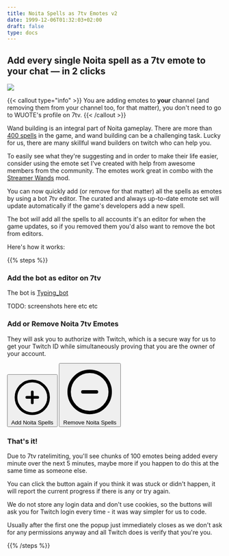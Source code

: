```yaml
---
title: Noita Spells as 7tv Emotes v2
date: 1999-12-06T01:32:03+02:00
draft: false
type: docs
---
```


## Add every single Noita spell as a 7tv emote to your chat — in 2 clicks

![](/images/chatcard.webp)

{{< callout type="info" >}}
You are adding emotes to **your** channel (and removing them from your channel too, for that matter),
you don't need to go to WUOTE's profile on 7tv.
{{< /callout >}}

Wand building is an integral part of Noita gameplay.
There are more than [400 spells](https://7tv.app/emote-sets/64c6b5b7d5a34030d08eb201) in the game,
and wand building can be a challenging task.
Lucky for us, there are many skillful wand builders on twitch who can help you.

To easily see what they're suggesting and in order to make their life easier,
consider using the emote set I've created with help from awesome members from the community.
The emotes work great in combo with the [Streamer Wands](https://runfast.stream/streamerwandsmanual) mod.

You can now quickly add (or remove for that matter) all the spells as emotes by using a bot 7tv editor.
The curated and always up-to-date emote set will update automatically if the game's developers add a new spell.

The bot *will* add all the spells to all accounts it's an editor for when the game updates,
so if you removed them you'd also want to remove the bot from editors.

Here's how it works:

{{% steps %}}

### Add the bot as editor on 7tv

The bot is [Typing_bot](https://7tv.app/users/01H6M38F4R000DB8T06388XCF4)

TODO: screenshots here etc etc

### Add or Remove Noita 7tv Emotes

They will ask you to authorize with Twitch, which is a secure way for us to get your Twitch ID while
simultaneously proving that you are the owner of your account.

<button id="add_emotes" class="spells-button">
<svg xmlns="http://www.w3.org/2000/svg" fill="none" viewBox="0 0 24 24" stroke-width="1.5" stroke="currentColor">
  <path stroke-linecap="round" stroke-linejoin="round" d="M12 9v6m3-3H9m12 0a9 9 0 1 1-18 0 9 9 0 0 1 18 0Z" />
</svg>
Add Noita Spells
</button>
<button id="remove_emotes" class="spells-button">
<svg xmlns="http://www.w3.org/2000/svg" fill="none" viewBox="0 0 24 24" stroke-width="1.5" stroke="currentColor">
  <path stroke-linecap="round" stroke-linejoin="round" d="M15 12H9m12 0a9 9 0 1 1-18 0 9 9 0 0 1 18 0Z" />
</svg>
Remove Noita Spells
</button>
<span id="response" style="display:none"></span>

### That's it!
Due to 7tv ratelimiting, you'll see chunks of 100 emotes being added every
minute over the next 5 minutes, maybe more if you happen to do this at the same
time as someone else.

You can click the button again if you think it was stuck or didn't happen, it
will report the current progress if there is any or try again.

We do not store any login data and don't use cookies, so the buttons will ask
you for Twitch login every time - it was way simpler for us to code.

Usually after the first one the popup just immediately closes as we don't ask
for any permissions anyway and all Twitch does is verify that you're you.

{{% /steps %}}

<script defer src="/twitch/emotes.js" />
